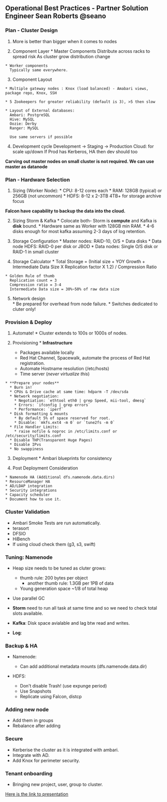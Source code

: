 ##  Operational Best Practices - Partner Solution Engineer Sean Roberts @seano 
  ### Plan - Cluster Design
  
  1. More is better than bigger when it comes to nodes

  2. Component Layer
    * Master Components
      Distribute across racks to spread risk
      As cluster grow distribution change

    * Worker components
      Typically same everywhere.

  3. Component Layout

    * Multiple gateway nodes : Knox (load balanced) - Amabari views, package repo, Knox, SSH 

    * 5 Zookeepers for greater reliability (default is 3), >5 then slow

    * Layout of External databases:
      Ambari: PostgreSQL
      Hive: MySQL
      Oozie: Derby
      Ranger: MySQL

      Use same servers if possible


  4. Development cycle
      Development -> Staging -> Production
      Cloud: for scale up/down 
      If Prod has Kerberos, HA then dev should too 
  
   __Carving out master nodes on small cluster is not required. We can use master as datanode__

  
  ### Plan - Hardware Selection
  
  1. Sizing (Worker Node):
    * CPU: 8-12 cores each
    * RAM: 128GB (typical) or 256GB (not uncommon)
    * HDFS: 8-12 x 2-3TB
    	  4TB+ for storage archive focus

  __Falcon have capability to backup the data into the cloud.__


  2. Sizing Storm & Kafka
    * Colocate both- Storm is __compute__ and Kafka is __disk__ bound.
    * Hardware same as Worker with 128GB min RAM.
    * 4-6 disks enough for most kafka assuming 2-3 days of log retention.


  3. Storage Configuration
    * Master nodes: RAID-10, O/S + Data disks
    * Data node HDFS: RAID-0 per disk or JBOD
    * Data nodes: Single O/S disk or RAID-1 in small cluster 


  4. Storage Calculator
    * Total Storage =
      (Initial size +
       YOY Growth +
       Intermediate Data Size
       X Replication factor
       X 1.2) / Compression Ratio

    * Golden Rule of thumb
      Replication count = 3
      Compression ratio = 3-4
      Intermediate Data size = 30%~50% of raw data size

  5. Network design    
    * Be prepared for overhead from node failure.
    * Switches dedicated to cluter only!


  ### Provision & Deploy

  1. Automate!
    * Cluster extends to 100s or 1000s of nodes.

  2. Provisioning 
    * **Infrastructure**
      * Packages available locally
      * Red Hat Channel, Spacewalk, automate the process of Red Hat registration.
      * Automate Hostname resolution (/etc/hosts)
      * Time server (_never virtualize this_)


    * **Prepare your nodes**
      * Burn in!
      * CPUs & Drive cache at same time: hdparm -T /dev/sda
      * Network negotiation:
        * Negotiation: `ethtool eth0 | grep Speed, mii-tool, dmesg`
        * Errors: `ifconfig | grep errors`
        * Performance: `iperf`
      * Disk formatting & mounts
        * By default 5% of space reserved for root.
        * Disable: `mkfs.ext4 -m 0` or `tune2fs -m 0`
      * File Handler Limits: 
        * raise nofile & noproc in /etc/limits.conf or /etc/security/limits.conf
      * Disable THP(Transparent Huge Pages)
      * Disable IPvs
      * No swappiness 

  3. Deployment
    * Ambari blueprints for consistency 

  4. Post Deployment Consideration

    * Namenode HA (Additional dfs.namenode.data.dirs)
    * ResourceManager HA
    * AD/LDAP integration
    * Security integrations
    * Capacity scheduler
    * Document how to use it.

  
  ### Cluster Validation
  * Ambari Smoke Tests are run automatically.
  * terasort
  * DFSIO
  * HiBench
  * If using cloud check them (g3, s3, swift)

  ### Tuning: Namenode
  * Heap size needs to be tuned as cluter grows:
    * thumb rule: 200 bytes per object 
      * another thumb rule: 1.3GB per 1PB of data
    * Young generation space ~1/8 of total heap

  * Use parallel GC

  * **Storm** need to run all task at same time and so we need to check total slots available.

  * **Kafka**: Disk space avialable and lag btw read and writes.

  * **Log**: 

  ### Backup & HA
  * Namenode:
     * Can add additional metadata mounts (dfs.namenode.data.dir) 

  * HDFS:
     * Don't disable Trash! (use expunge period)
     * Use Snapshots
     * Replicate using Falcon, distcp

  ### Adding new node
  * Add them in groups
  * Rebalance after adding


  ### Secure
  * Kerberise the cluster as it is integrated with ambari.
  * Integrate with AD.
  * Add Knox for perimeter security. 


  ### Tenant onboarding
  * Bringing new project, user, group to cluster.

 [Here is the link to presentation](https://github.com/seanorama/workshop-hadoop-ops) 





    	     
